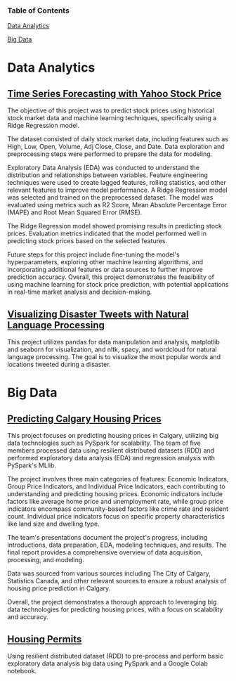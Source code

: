 ### Table of Contents

[Data Analytics](#data-analytics)

[Big Data](#big-data)

# Data Analytics

## [Time Series Forecasting with Yahoo Stock Price](./time-series-stocks.ipynb)

The objective of this project was to predict stock prices using historical stock market data and machine learning techniques, specifically using a Ridge Regression model.

The dataset consisted of daily stock market data, including features such as High, Low, Open, Volume, Adj Close, Close, and Date. Data exploration and preprocessing steps were performed to prepare the data for modeling.

Exploratory Data Analysis (EDA) was conducted to understand the distribution and relationships between variables. Feature engineering techniques were used to create lagged features, rolling statistics, and other relevant features to improve model performance. A Ridge Regression model was selected and trained on the preprocessed dataset. The model was evaluated using metrics such as R2 Score, Mean Absolute Percentage Error (MAPE) and Root Mean Squared Error (RMSE).

The Ridge Regression model showed promising results in predicting stock prices. Evaluation metrics indicated that the model performed well in predicting stock prices based on the selected features.

Future steps for this project include fine-tuning the model's hyperparameters, exploring other machine learning algorithms, and incorporating additional features or data sources to further improve prediction accuracy. Overall, this project demonstrates the feasibility of using machine learning for stock price prediction, with potential applications in real-time market analysis and decision-making.

## [Visualizing Disaster Tweets with Natural Language Processing](./NLP-DisasterTweets.ipynb)

This project utilizes pandas for data manipulation and analysis, matplotlib and seaborn for visualization, and nltk, spacy, and wordcloud for natural language processing. The goal is to visualize the most popular words and locations tweeted during a disaster.

# Big Data

## [Predicting Calgary Housing Prices](./predicting-calgary-housing-prices/)

This project focuses on predicting housing prices in Calgary, utilizing big data technologies such as PySpark for scalability. The team of five members processed data using resilient distributed datasets (RDD) and performed exploratory data analysis (EDA) and regression analysis with PySpark's MLlib.

The project involves three main categories of features: Economic Indicators, Group Price Indicators, and Individual Price Indicators, each contributing to understanding and predicting housing prices. Economic indicators include factors like average home price and unemployment rate, while group price indicators encompass community-based factors like crime rate and resident count. Individual price indicators focus on specific property characteristics like land size and dwelling type.

The team's presentations document the project's progress, including introductions, data preparation, EDA, modeling techniques, and results. The final report provides a comprehensive overview of data acquisition, processing, and modeling.

Data was sourced from various sources including The City of Calgary, Statistics Canada, and other relevant sources to ensure a robust analysis of housing price prediction in Calgary.

Overall, the project demonstrates a thorough approach to leveraging big data technologies for predicting housing prices, with a focus on scalability and accuracy.

## [Housing Permits](./housing-permits)

Using resilient distributed dataset (RDD) to pre-process and perform basic exploratory data analysis big data using PySpark and a Google Colab notebook.
